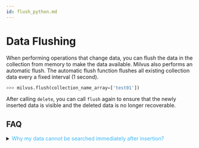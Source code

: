 ```yaml
---
id: flush_python.md
---
```


# Data Flushing

When performing operations that change data, you can flush the data in the collection from memory to make the data available. Milvus also performs an automatic flush. The automatic flush function flushes all existing collection data every a fixed interval (1 second).

```python
>>> milvus.flush(collection_name_array=['test01'])
```

<div class="alert note">
After calling <code>delete</code>, you can call <code>flush</code> again to ensure that the newly inserted data is visible and the deleted data is no longer recoverable.
</div>

## FAQ

<details>
<summary><font color="#3ab7f8">Why my data cannot be searched immediately after insertion?</font></summary>
{{fragments/faq_inserted_data_unsearchable.md}}
</details>
